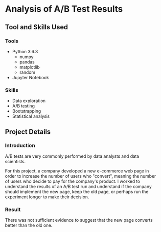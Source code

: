 # Analysis of A/B Test Results

## Tool and Skills Used

### Tools
- Python 3.6.3
  - numpy
  - pandas
  - matplotlib
  - random
- Jupyter Notebook

### Skills
- Data exploration
- A/B testing
- Bootstrapping
- Statistical analysis

## Project Details

### Introduction
A/B tests are very commonly performed by data analysts and data scientists. 

For this project, a company developed a new e-commerce web page in order to increase the number of users who "convert", meaning the number of users who decide to pay for the company's product. I worked to understand the results of an A/B test run and understand if the company should implement the new page, keep the old page, or perhaps run the experiment longer to make their decision.

### Result
There was not sufficient evidence to suggest that the new page converts better than the old one.
